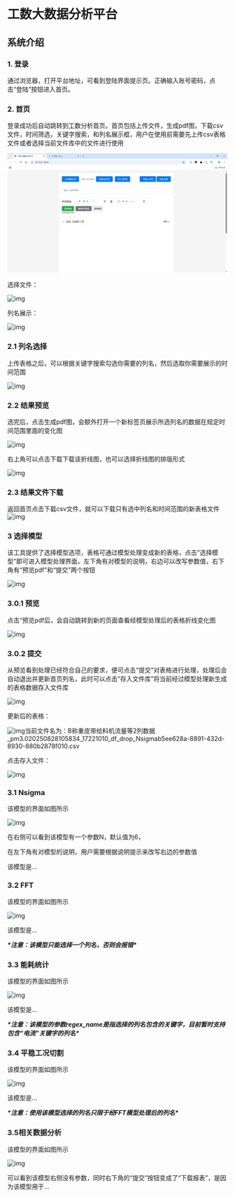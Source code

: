 # **工数大数据分析平台**



## **系统介绍**

### 1. **登录**

通过浏览器，打开平台地址，可看到登陆界面提示页。正确输入账号密码，点击“登陆”按钮进入首页。

### 2. **首页**

登录成功后自动跳转到工数分析首页。首页包括上传文件，生成pdf图，下载csv文件，时间筛选，关键字搜索，和列名展示框，用户在使用前需要先上传csv表格文件或者选择当前文件库中的文件进行使用

![img](https://github.com/Felix-D-Ace/List/blob/master/images/wps1-17563656983432.jpg)

选择文件：

![img](https://github.com/Felix-D-Ace/List/blob/master/images\wps2-17563656983444.jpg)

列名展示：



![img](https://github.com/Felix-D-Ace/List/blob/master/images\wps3-17563656983443.jpg)

### 2.1 **列名选择**

上传表格之后，可以根据关键字搜索勾选你需要的列名，然后选取你需要展示的时间范围

![img](https://github.com/Felix-D-Ace/List/blob/master/images\wps4-17563656983431.jpg)

### **2.2 结果预览**

选完后，点击生成pdf图，会额外打开一个新标签页展示所选列名的数据在规定时间范围里面的变化图



![img](https://github.com/Felix-D-Ace/List/blob/master/images\wps5-17563656983447.jpg)

右上角可以点击下载下载该折线图，也可以选择折线图的排版形式

![img](https://github.com/Felix-D-Ace/List/blob/master/images\wps6-17563656983446.jpg)

### **2.3 结果文件下载**

返回首页点击下载csv文件，就可以下载只有选中列名和时间范围的新表格文件![img](https://github.com/Felix-D-Ace/List/blob/master/images\wps7-17563656983445.jpg)

### **3 选择模型**

该工具提供了选择模型选项，表格可通过模型处理变成新的表格，点击“选择模型”即可进入模型处理界面，左下角有对模型的说明，右边可以改写参数值，右下角有“预览pdf”和“提交”两个按钮

![img](https://github.com/Felix-D-Ace/List/blob/master/images\wps8-17563656983448.jpg)

### **3.0.1 预览**

点击“预览pdf后，会自动跳转到新的页面查看经模型处理后的表格折线变化图

![img](https://github.com/Felix-D-Ace/List/blob/master/images\wps9-17563656983449.jpg)

### **3.0.2 提交**

从预览看到处理已经符合自己的要求，便可点击“提交”对表格进行处理，处理后会自动退出并更新首页列名，此时可以点击“存入文件库”将当前经过模型处理新生成的表格数据存入文件库

![img](https://github.com/Felix-D-Ace/List/blob/master/images\wps10-175636569834410.jpg)

更新后的表格：

![img](https://github.com/Felix-D-Ace/List/blob/master/images\wps11.jpg)当前文件名为：B称重皮带给料机流量等2列数据_pm3.020250828105834_17221010_df_drop_Nsigmab5ee628a-8891-432d-8930-880b2878f010.csv

点击存入文件：

![img](https://github.com/Felix-D-Ace/List/blob/master/images\wps12.jpg)



### **3.1 Nsigma**

该模型的界面如图所示

![img](https://github.com/Felix-D-Ace/List/blob/master/images\wps13.jpg)

在右侧可以看到该模型有一个参数N，默认值为6，

在左下角有对模型的说明，用户需要根据说明提示来改写右边的参数值

该模型是...



### **3.2 FFT**

该模型的界面如图所示

![img](https://github.com/Felix-D-Ace/List/blob/master/images\wps14.jpg)

该模型是...



***\*注意：该模型只能选择一个列名，否则会报错\****



### **3.3 能耗统计**

该模型的界面如图所示

![img](https://github.com/Felix-D-Ace/List/blob/master/images\wps15.jpg)

该模型是...



***\*注意：该模型的参数regex_name是指选择的列名包含的关键字，目前暂时支持包含“电流”关键字的列名\****



### **3.4 平稳工况切割**

该模型的界面如图所示



![img](https://github.com/Felix-D-Ace/List/blob/master/images\wps16.jpg)

该模型是...



***\*注意：使用该模型选择的列名只限于经FFT模型处理后的列名\****



### **3.5相关数据分析**

该模型的界面如图所示

![img](https://github.com/Felix-D-Ace/List/blob/master/images\wps17.jpg)

可以看到该模型右侧没有参数，同时右下角的“提交”按钮变成了“下载报表”，是因为该模型用于...


